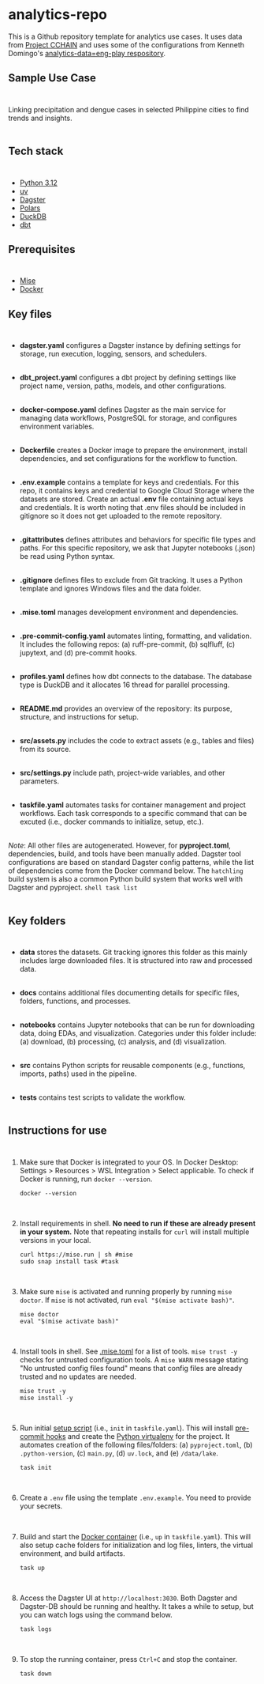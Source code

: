# analytics-repo

This is a Github repository template for analytics use cases. It uses data from [Project CCHAIN](https://thinkingmachines.github.io/project-cchain/) and uses some of the configurations from Kenneth Domingo's [analytics-data=eng-play respository](https://github.com/kvdomingo/analytics-data-engg-play/tree/main).

## Sample Use Case <br><br>

Linking precipitation and dengue cases in selected Philippine cities to find trends and insights. <br><br>

## Tech stack <br><br>
- [Python 3.12](https://docs.python.org/3.12/)
- [uv](https://docs.astral.sh/uv)
- [Dagster](https://docs.dagster.io)
- [Polars](https://docs.pola.rs)
- [DuckDB](https://duckdb.org/docs/stable/)
- [dbt](https://docs.getdbt.com/)

## Prerequisites <br><br>
- [Mise](https://mise.jdx.dev/getting-started.html)
- [Docker](https://docker.com)

## Key files<br><br>

- **dagster.yaml** configures a Dagster instance by defining settings for storage, run execution, logging, sensors, and schedulers. <br><br>

- **dbt_project.yaml** configures a dbt project by defining settings like project name, version, paths, models, and other configurations. <br><br>

- **docker-compose.yaml** defines Dagster as the main service for managing data workflows, PostgreSQL for storage, and configures environment variables. <br><br>

- **Dockerfile** creates a Docker image to prepare the environment, install dependencies, and set configurations for the workflow to function. <br><br>

- **.env.example** contains a template for keys and credentials. For this repo, it contains keys and credential to Google Cloud Storage where the datasets are stored. Create an actual **.env** file containing actual keys and credentials. It is worth noting that .env files should be included in gitignore so it does not get uploaded to the remote repository. <br><br>

- **.gitattributes** defines attributes and behaviors for specific file types and paths. For this specific repository, we ask that Jupyter notebooks (.json) be read using Python syntax. <br><br>

- **.gitignore** defines files to exclude from Git tracking. It uses a Python template and ignores Windows files and the data folder. <br><br>

- **.mise.toml** manages development environment and dependencies. <br><br>

- **.pre-commit-config.yaml** automates linting, formatting, and validation. It includes the following repos: (a) ruff-pre-commit, (b) sqlfluff, (c) jupytext, and (d) pre-commit hooks. <br><br>

- **profiles.yaml** defines how dbt connects to the database. The database type is DuckDB and it allocates 16 thread for parallel processing. <br><br>

- **README.md** provides an overview of the repository: its purpose, structure, and instructions for setup. <br><br>

- **src/assets.py** includes the code to extract assets (e.g., tables and files) from its source. <br><br>

- **src/settings.py** include path, project-wide variables, and other parameters. <br><br>

- **taskfile.yaml** automates tasks for container management and project workflows. Each task corresponds to a specific command that can be excuted (i.e., docker commands to initialize, setup, etc.). <br><br>

*Note*: All other files are autogenerated. However, for **pyproject.toml**, dependencies, build, and tools have been manually added. Dagster tool configurations are based on standard Dagster config patterns, while the list of dependencies come from the Docker command below. The `hatchling` build system is also a common Python build system that works well with Dagster and pyproject.
    ```shell
    task list
    ```
    <br><br>


## Key folders <br><br>

- **data** stores the datasets. Git tracking ignores this folder as this mainly includes large downloaded files. It is structured into raw and processed data. <br><br>

- **docs** contains additional files documenting details for specific files, folders, functions, and processes. <br><br>

- **notebooks** contains Jupyter notebooks that can be run for downloading data, doing EDAs, and visualization. Categories under this folder include: (a) download, (b) processing, (c) analysis, and (d) visualization. <br><br>

- **src** contains Python scripts for reusable components (e.g., functions, imports, paths) used in the pipeline. <br><br>

- **tests** contains test scripts to validate the workflow. <br><br>

## Instructions for use <br><br>

1. Make sure that Docker is integrated to your OS. In Docker Desktop: Settings > Resources > WSL Integration > Select applicable. To check if Docker is running, run `docker --version`.
    ```shell
    docker --version
    ```
<br>

2. Install requirements in shell. **No need to run if these are already present in your system.** Note that repeating installs for `curl` will install multiple versions in your local.
    ```shell
    curl https://mise.run | sh #mise
    sudo snap install task #task
    ```
<br>

3. Make sure `mise` is activated and running properly by running `mise doctor`. If `mise` is not activated, run `eval "$(mise activate bash)"`.
    ```shell
    mise doctor
    eval "$(mise activate bash)"
    ```
<br>


4. Install tools in shell. See [.mise.toml](./.mise.toml) for a list of tools. `mise trust -y` checks for untrusted configuration tools. A `mise WARN` message stating "No untrusted config files found" means that config files are already trusted and no updates are needed.
    ```shell
    mise trust -y
    mise install -y
    ```
<br>

5. Run initial [setup script](./Taskfile.yml#L8) (i.e., `init` in `taskfile.yaml`). This will install [pre-commit hooks](./.pre-commit-config.yaml) and create the [Python virtualenv](./pyproject.toml) for the project. It automates creation of the following files/folders: (a) `pyproject.toml`, (b) `.python-version`, (c) `main.py`, (d) `uv.lock`, and (e) `/data/lake`.
    ```shell
    task init
    ```
<br>

6. Create a `.env` file using the template `.env.example`. You need to provide your secrets.
<br>

7. Build and start the [Docker container](./Taskfile.yml#L16=8) (i.e., `up` in `taskfile.yaml`). This will also setup cache folders for initialization and log files, linters, the virtual environment, and build artifacts.
    ```shell
    task up
    ```
<br>

8. Access the Dagster UI at `http://localhost:3030`. Both Dagster and Dagster-DB should be running and healthy. It takes a while to setup, but you can watch logs using the command below.
    ```shell
    task logs
    ```
<br>

9. To stop the running container, press `Ctrl+C` and stop the container.
    ```shell
    task down
    ```
<br>
